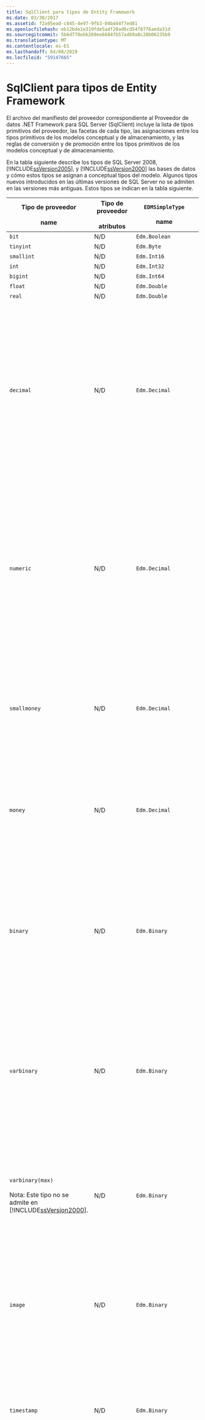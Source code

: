 ```yaml
---
title: SqlClient para tipos de Entity Framework
ms.date: 03/30/2017
ms.assetid: f2a95ead-c845-4e97-9fb3-04b444f7ed81
ms.openlocfilehash: eb12bde1e319fde5adf20ad6cd54f8776aeda31d
ms.sourcegitcommit: 5b6d778ebb269ee6684fb57ad69a8c28b06235b9
ms.translationtype: MT
ms.contentlocale: es-ES
ms.lasthandoff: 04/08/2019
ms.locfileid: "59147665"
---
```

# <a name="sqlclient-for-entity-frameworktypes"></a>SqlClient para tipos de Entity Framework
El archivo del manifiesto del proveedor correspondiente al Proveedor de datos .NET Framework para SQL Server (SqlClient) incluye la lista de tipos primitivos del proveedor, las facetas de cada tipo, las asignaciones entre los tipos primitivos de los modelos conceptual y de almacenamiento, y las reglas de conversión y de promoción entre los tipos primitivos de los modelos conceptual y de almacenamiento.  
  
 En la tabla siguiente describe los tipos de SQL Server 2008, [!INCLUDE[ssVersion2005](../../../../../includes/ssversion2005-md.md)], y [!INCLUDE[ssVersion2000](../../../../../includes/ssversion2000-md.md)] las bases de datos y cómo estos tipos se asignan a conceptual tipos del modelo. Algunos tipos nuevos introducidos en las últimas versiones de SQL Server no se admiten en las versiones más antiguas. Estos tipos se indican en la tabla siguiente.  
  
|Tipo de proveedor<br /><br /> name|Tipo de proveedor<br /><br /> atributos|`EDMSimpleType`<br /><br /> name|Facets|  
|----------------------------|----------------------------------|------------------------------|------------|  
|`bit`|N/D|`Edm.Boolean`|N/D|  
|`tinyint`|N/D|`Edm.Byte`|N/D|  
|`smallint`|N/D|`Edm.Int16`|N/D|  
|`int`|N/D|`Edm.Int32`|N/D|  
|`bigint`|N/D|`Edm.Int64`|N/D|  
|`float`|N/D|`Edm.Double`|N/D|  
|`real`|N/D|`Edm.Double`|N/D|  
|`decimal`|N/D|`Edm.Decimal`|Precisión:<br /><br /> -Como mínimo: 1<br /><br /> -Máximo: 38<br /><br /> -Default: 18<br /><br /> -Constante: False<br /><br /> Escala:<br /><br /> -Como mínimo: 0<br /><br /> -Máximo: 38<br /><br /> -Default: 0<br /><br /> -Constante: False|  
|`numeric`|N/D|`Edm.Decimal`|Precisión:<br /><br /> -Como mínimo: 1<br /><br /> -Máximo: 38<br /><br /> -Default: 18<br /><br /> -Constante: False<br /><br /> Escala:<br /><br /> -Como mínimo: 0<br /><br /> -Máximo: 38<br /><br /> -Default: 0<br /><br /> -Constante: False|  
|`smallmoney`|N/D|`Edm.Decimal`|Precisión:<br /><br /> -Default: 10<br /><br /> -Constante: True<br /><br /> Escala:<br /><br /> -Default: 4<br /><br /> -Constante: True|  
|`money`|N/D|`Edm.Decimal`|Precisión:<br /><br /> -Default: 19<br /><br /> -Constante: True<br /><br /> Escala:<br /><br /> -Default: 4<br /><br /> -Constante: True|  
|`binary`|N/D|`Edm.Binary`|MaxLength:<br /><br /> -Como mínimo: 1<br /><br /> -Máximo: 8000<br /><br /> -Default: 8000<br /><br /> -Constante: False<br /><br /> FixedLength:<br /><br /> -Default: True<br /><br /> -Constante: True|  
|`varbinary`|N/D|`Edm.Binary`|MaxLength:<br /><br /> -Como mínimo: 1<br /><br /> -Máximo: 8000<br /><br /> -Default: 8000<br /><br /> -Constante: False<br /><br /> FixedLength:<br /><br /> -Default: False<br /><br /> -Constante: True|  
|`varbinary(max)`<br /><br /> Nota: Este tipo no se admite en [!INCLUDE[ssVersion2000](../../../../../includes/ssversion2000-md.md)].|N/D|`Edm.Binary`|MaxLength:<br /><br /> -Default: 214748364780<br /><br /> -Constante: True<br /><br /> FixedLength:<br /><br /> -Default: False<br /><br /> -Constante: True|  
|`image`|N/D|`Edm.Binary`|MaxLength:<br /><br /> -Default: 2147483647<br /><br /> -Constante: True<br /><br /> FixedLength:<br /><br /> -Default: False<br /><br /> -Constante: True|  
|`timestamp`|N/D|`Edm.Binary`|MaxLength:<br /><br /> -Default: 8<br /><br /> -Constante: True<br /><br /> FixedLength:<br /><br /> -Default: True<br /><br /> -Constante: True|  
|`rowversion`|N/D|`Edm.Binary`|MaxLength:<br /><br /> -Default: 8<br /><br /> -Constante: True<br /><br /> FixedLength:<br /><br /> -Default: True<br /><br /> -Constante: True|  
|`smalldatetime`|N/D|`Edm.DateTime`|Precisión:<br /><br /> -Default: 0<br /><br /> -Constante: True|  
|`datetime`|N/D|`Edm.DateTime`|Precisión:<br /><br /> -Default: 3<br /><br /> -Constante: True|  
|`date`<br /><br /> Nota: Este tipo no se admite en SQL Server 2005 y SQL Server 2000.|N/D|`Edm.DateTime`|Precisión:<br /><br /> -Default: 0<br /><br /> -Constante: False|  
|`time`<br /><br /> Nota: Este tipo no se admite en SQL Server 2005 y SQL Server 2000.|N/D|`Edm.Time`|Precisión:<br /><br /> -Default: 7<br /><br /> -Constante: False|  
|`datetime2`<br /><br /> Nota: Este tipo no se admite en SQL Server 2005 y SQL Server 2000.|N/D|`Edm.DateTime`|Precisión:<br /><br /> -Default: 7<br /><br /> -Constante: False|  
|`datetimeoffset`<br /><br /> Nota: Este tipo no se admite en SQL Server 2005 y SQL Server 2000.|N/D|`Edm.DateTimeOffset`|Precisión:<br /><br /> -Default: 7<br /><br /> -Constante: False|  
|`nvarchar`<br /><br /> Nota: Este tipo no se admite en [!INCLUDE[ssVersion2000](../../../../../includes/ssversion2000-md.md)].|N/D|`Edm.String`|MaxLength:<br /><br /> -Como mínimo: 1<br /><br /> -Máximo: 4000<br /><br /> -Default: 4000<br /><br /> -Constante: False<br /><br /> Unicode:<br /><br /> -Default: True<br /><br /> -Constante: True<br /><br /> FixedLength:<br /><br /> -Default: False<br /><br /> -Constante: True|  
|`varchar`<br /><br /> Nota: Este tipo no se admite en [!INCLUDE[ssVersion2000](../../../../../includes/ssversion2000-md.md)].|N/D|`Edm.String`|MaxLength:<br /><br /> -Como mínimo: 1<br /><br /> -Máximo: 8000<br /><br /> -Default: 8000<br /><br /> -Constante: False<br /><br /> Unicode:<br /><br /> -Default: False<br /><br /> -Constante: True<br /><br /> FixedLength:<br /><br /> -Default: False<br /><br /> -Constante: True|  
|`char`|N/D|`Edm.String`|MaxLength:<br /><br /> -Como mínimo: 1<br /><br /> -Máximo: 8000<br /><br /> -Default: 8000<br /><br /> -Constante: False<br /><br /> Unicode:<br /><br /> -Default: False<br /><br /> -Constante: True<br /><br /> FixedLength:<br /><br /> -Default: True<br /><br /> -Constante: True|  
|`nchar`|N/D|`Edm.String`|MaxLength:<br /><br /> -Como mínimo: 1<br /><br /> -Máximo: 4000<br /><br /> -Default: 4000<br /><br /> -Constante: False<br /><br /> Unicode:<br /><br /> -Default: True<br /><br /> -Constante: True<br /><br /> FixedLength:<br /><br /> -Default: True<br /><br /> -Constante: True|  
|`varchar`(`max`)|N/D|`Edm.String`|MaxLength:<br /><br /> -Default: 2147483647<br /><br /> -Constante: True<br /><br /> Unicode:<br /><br /> -Default: False<br /><br /> -Constante: True<br /><br /> FixedLength:<br /><br /> -Default: False<br /><br /> -Constante: True|  
|`nvarchar`(`max`)|N/D|`Edm.String`|MaxLength:<br /><br /> -Default: 1073741823<br /><br /> -Constante: True<br /><br /> Unicode:<br /><br /> -Default: True<br /><br /> -Constante: True<br /><br /> FixedLength:<br /><br /> -Default: False<br /><br /> -Constante: True|  
|`ntext`|Igual comparable: False<br /><br /> Comparable en orden: False|`Edm.String`|MaxLength:<br /><br /> -Default: 1073741823<br /><br /> -Constante: True<br /><br /> Unicode:<br /><br /> -Default: False<br /><br /> -Constante: True<br /><br /> FixedLength:<br /><br /> -Default: False<br /><br /> -Constante: True|  
|`text`|Igual comparable: False<br /><br /> Comparable en orden: False|`Edm.String`|MaxLength:<br /><br /> -Default: 2147483647<br /><br /> -Constante: True<br /><br /> Unicode:<br /><br /> -Default: False<br /><br /> -Constante: True<br /><br /> FixedLength:<br /><br /> -Default: False<br /><br /> -Constante: True|  
|`Unique`<br /><br /> `identifier`|Igual comparable: True<br /><br /> Comparable en orden: True|`Edm.Guid`|N/D|  
|`xml`|Igual comparable: False<br /><br /> Comparable en orden: False|`Edm.String`|MaxLength:<br /><br /> -Default: 1073741823<br /><br /> -Constante: True<br /><br /> Unicode:<br /><br /> -Default: True<br /><br /> -Constante: True<br /><br /> FixedLength:<br /><br /> -Default: False<br /><br /> -Constante: True|  
  
## <a name="see-also"></a>Vea también

- [Especificaciones CSDL, SSDL MSL](../../../../../docs/framework/data/adonet/ef/language-reference/csdl-ssdl-and-msl-specifications.md)

